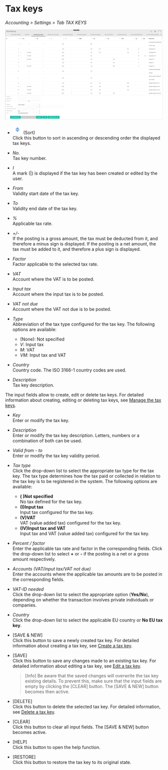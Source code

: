 # Tax keys

*Accounting > Settings > Tab TAX KEYS*

![Tax keys](../../Assets/Screenshots/RetailSuiteAccounting/Settings/TaxKeys/CreateTaxKey.png "[Tax keys]")

- ![Sort](../../Assets/Icons/Sort03.png "[Sort]") (Sort)  
Click this button to sort in ascending or descending order the displayed tax keys.

- *No.*  
Tax key number.

- *I*  
A mark (|) is displayed if the tax key has been created or edited by the user.

- *From*  
Validity start date of the tax key.

- *To*  
Validity end date of the tax key.  

- *%*  
Applicable tax rate.

- *+/-*  
If the posting is a gross amount, the tax must be deducted from it, and therefore a minus sign is displayed. If the posting is a net amount, the tax must be added to it, and therefore a plus sign is displayed.

- *Factor*  
Factor applicable to the selected tax rate.

- *VAT*  
Account where the VAT is to be posted.

- *Input tax*  
Account where the input tax is to be posted.

- *VAT not due*  
Account where the VAT not due is to be posted.

- *Type*  
Abbreviation of the tax type configured for the tax key. The following options are available:  

  - (None): Not specified
  - *V*: Input tax
  - *M*: VAT
  - *VM*: Input tax and VAT

[comment]: <> (Abkürzungen im System nicht übersetzt. Auf DE lassen? Wenn ja, durchgängig, also, auch in Integration und Operation)

- *Country*  
Country code. The ISO 3166-1 country codes are used.

- *Description*  
Tax key description.


The input fields allow to create, edit or delete tax keys. For detailed information about creating, editing or deleting tax keys, see [Manage the tax keys](../Integration/02_ManageTaxKeys.md).


- *Key*  
Enter or modify the tax key.

- *Description*  
Enter or modify the tax key description. Letters, numbers or a combination of both can be used.

- *Valid from - to*  
Enter or modify the tax key validity period.

- *Tax type*  
Click the drop-down list to select the appropriate tax type for the tax key. The tax type determines how the tax paid or collected in relation to the tax key is to be registered in the system. The following options are available:

  - **( )Not specified**  
No tax defined for the tax key.  
  - **(I)Input tax**  
Input tax configured for the tax key.
  - **(V)VAT**  
VAT (value added tax) configured for the tax key.
  - **(IV)Input tax and VAT**  
Input tax and VAT (value added tax) configured for the tax key.


- *Percent / factor*  
Enter the applicable tax rate and factor in the corresponding fields. Click the drop-down list to select **+** or **-** if the posting is a net or a gross amount respectively.  

- *Accounts (VAT/input tax/VAT not due)*  
Enter the accounts where the applicable tax amounts are to be posted in the corresponding fields.

- *VAT-ID needed*  
Click the drop-down list to select the appropriate option (**Yes/No**), depending on whether the transaction involves private individuals or companies.

- *Country*  
Click the drop-down list to select the applicable EU country or **No EU tax key**.


- [SAVE & NEW]  
Click this button to save a newly created tax key. For detailed information about creating a tax key, see [Create a tax key](../Integration/02_ManageTaxKeys.md#create-a-tax-key).

- [SAVE]  
Click this button to save any changes made to an existing tax key. For detailed information about editing a tax key, see [Edit a tax key](../Integration/02_ManageTaxKeys.md#edit-a-tax-key).

  > [Info] Be aware that the saved changes will overwrite the tax key existing details. To prevent this, make sure that the input fields are empty by clicking the [CLEAR] button. The [SAVE & NEW] button becomes then active.

- [DELETE]  
Click this button to delete the selected tax key. For detailed information, see [Delete a tax key](../Integration/02_ManageTaxKeys.md#delete-a-tax-key).

- [CLEAR]  
Click this button to clear all input fields. The [SAVE & NEW] button becomes active.

- [HELP]  
Click this button to open the help function.

[comment]: <> (Raus damit?)

- [RESTORE]  
Click this button to restore the tax key to its original state.

[comment]: <> (Was macht der WIEDERHERSTELLEN/RESTORE Button? Beim Klicken, Fenster mit Warnung "Möchten Sie die Steuerschlüssel in deren Ursprungs-Zustand zurückversetzen? Alle von Ihnen gemachten Änderungen werden dadurch gelöscht." Bei OK scheint es aber nichts zu passieren... Das System leert die Eingabemaske, aber nach Speichern kann man nicht wiederherstellen.)
